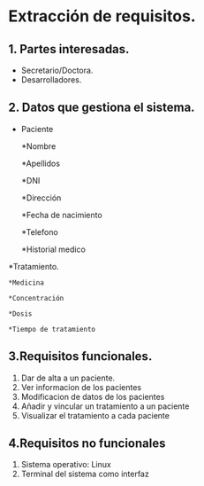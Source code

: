 # **Extracción de requisitos.**

## 1. Partes interesadas.
  * Secretario/Doctora.
  * Desarrolladores.
## 2. Datos que gestiona el sistema.
  * Paciente
  
    *Nombre
    
    *Apellidos
    
    *DNI
    
    *Dirección
    
    *Fecha de nacimiento
    
    *Telefono
    
    *Historial medico
    
  *Tratamiento.
  
    *Medicina
    
    *Concentración
    
    *Dosis
    
    *Tiempo de tratamiento
    
## 3.Requisitos funcionales.

  1. Dar de alta a un paciente.
  2. Ver informacion de los pacientes
  3. Modificacion de datos de los pacientes
  4. Añadir y vincular un tratamiento a un paciente
  5. Visualizar el tratamiento a cada paciente
  
## 4.Requisitos no funcionales

  1. Sistema operativo: Linux
  2. Terminal del sistema como interfaz
